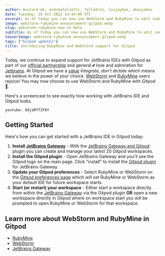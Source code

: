 ```yaml
---
author: mustard-mh, andreafalzetti, felladrin, loujaybee, akosyakov
date: Tuesday, 18 Oct 2022 14:44:00 UTC
excerpt: As of today you can now use WebStorm and RubyMine to edit code in Gitpod! Get started by updating your user preferences to WebStorm or RubyMine and starting a new Gitpod workspace!
image: webstorm-rubymine-announcement-gitpod.webp
slug: webstorm-rubymine-now-in-beta
subtitle: As of today you can now use WebStorm and RubyMine to edit code in Gitpod! Get started by updating your user preferences to WebStorm or RubyMine and starting a new Gitpod workspace!
teaserImage: webstorm-rubymine-announcement-gitpod.webp
tags: ["Gitpod updates"]
title: Introducing RubyMine and WebStorm support for Gitpod
---
```


<script context="module">
  export const prerender = true;
</script>

Today, we continue to expand support for JetBrains IDEs with Gitpod as part of our [official partnership](https://www.gitpod.io/blog/gitpod-jetbrains) and general 💕 love and admiration for [Jetbrains](https://www.jetbrains.com/). At Gitpod we have a [value](https://www.gitpod.io/blog/gitpod-core-values) _Integrate, don't dictate_ which means we believe in the power of _your_ choice. [WebStorm](https://www.jetbrains.com/webstorm/) and [RubyMine](https://www.jetbrains.com/ruby/) users rejoice! You may now choose to use WebStorm and RubyMine with Gitpod 🎉.

Here's a screencast to see exactly how working with JetBrains IDE and Gitpod looks.

`youtube: 8djaRYT2FAY`

## Getting Started

Here's how you can get started with a JetBrains IDE in Gitpod today:

1. **Install [JetBrains Gateway](https://www.jetbrains.com/help/idea/remote-development-a.html#gateway)** - With the [JetBrains Gateway and Gitpod](/docs/integrations/jetbrains-gateway) plugin you can create and manage your latest 20 Gitpod workspaces.
2. **Install the Gitpod plugin** - Open JetBrains Gateway and you'll see the Gitpod logo on the main page. Click "install" to install the [Gitpod plugin](https://plugins.jetbrains.com/plugin/18438-gitpod-gateway) for JetBrains Gateway.
3. **Update your Gitpod preferences** - Select RubyMine or WebStorm on the [Gitpod preferences page](https://gitpod.io/preferences) which will set RubyMine or WebStorm as your default IDE for future workspace starts.
4. **Start (or restart) your workspace** - Either start a workspace directly from within the [JetBrains Gateway](/docs/integrations/jetbrains-gateway) via the Gitpod plugin **OR** open a new workspace directly in Gitpod where on workspace start you will be prompted to open RubyMine or WebStorm for that workspace.

## Learn more about WebStorm and RubyMine in Gitpod

- [RubyMine](/docs/references/ides-and-editors/rubymine)
- [WebStorm](/docs/references/ides-and-editors/webstorm)
- [JetBrains Gateway](/docs/integrations/jetbrains-gateway)

